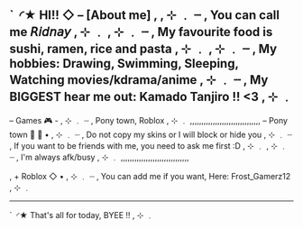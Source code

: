 `  ◜★  HI!! ◇ –
[About me]
,
, ⊹ ﹒
┈ , You can call me 𝘙𝘪𝘥𝘯𝘢𝘺 , ⊹ ﹒
, ⊹ ﹒
┈ , My favourite food is sushi, ramen, rice and pasta , ⊹ ﹒
, ⊹ ﹒
┈ , My hobbies: Drawing, Swimming, Sleeping, Watching movies/kdrama/anime
, ⊹ ﹒
┈ , My BIGGEST hear me out: Kamado Tanjiro !! <3 , ⊹ ﹒
--------------------------------------
– Games 🎮 -
, ⊹ ﹒
┈ , Pony town, Roblox , ⊹ ﹒
,,,,,,,,,,,,,,,,,,,,,,,,,,,,,,,
– Pony town 🐎 🐴 •
, ⊹ ﹒
┈ , Do not copy my skins or I will block or hide you
, ⊹ ﹒
┈ , If you want to be friends with me, you need to ask me first :D , ⊹ ﹒
, ⊹ ﹒
┈ , I'm always afk/busy , ⊹ ﹒
,,,,,,,,,,,,,,,,,,,,,,,,,,,,,,

, + Roblox ◇ •
, ⊹ ﹒
┈ , You can add me if you want, Here:
Frost_Gamerz12 , ⊹ ﹒

__________________________________

`  ◜★ That's all for today,
BYEE !! , ⊹ ﹒
